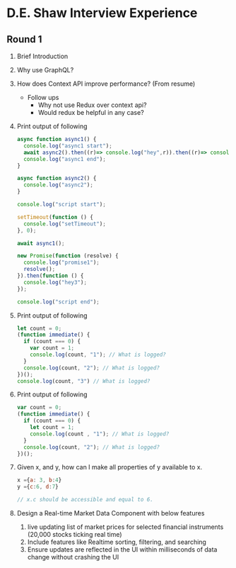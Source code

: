 # D.E. Shaw Interview Experience

## Round 1

1. Brief Introduction
2. Why use GraphQL?
3. How does Context API improve performance? (From resume)
    - Follow ups
        - Why not use Redux over context api?
        - Would redux be helpful in any case?
4. Print output of following
    
    ```jsx
    async function async1() {
      console.log("async1 start");
      await async2().then((r)=> console.log("hey",r)).then((r)=> console.log("hey2",r));
      console.log("async1 end");
    }
    
    async function async2() {
      console.log("async2");
    }
    
    console.log("script start");
    
    setTimeout(function () {
      console.log("setTimeout");
    }, 0);
    
    await async1();
    
    new Promise(function (resolve) {
      console.log("promise1");
      resolve();
    }).then(function () {
      console.log("hey3");
    });
    
    console.log("script end");
    ```
    
5. Print output of following
    
    ```jsx
    let count = 0;
    (function immediate() {
      if (count === 0) {
        var count = 1;
        console.log(count, "1"); // What is logged?
      }
      console.log(count, "2"); // What is logged?
    })();
    console.log(count, "3") // What is logged?
    ```
    
6. Print output of following
    
    ```jsx
    var count = 0;
    (function immediate() {
      if (count === 0) {
        let count = 1;
        console.log(count , "1"); // What is logged?
      }
      console.log(count, "2"); // What is logged?
    })();
    ```
    
7. Given x, and y, how can I make all properties of y available to x.
    
    ```jsx
    x ={a: 3, b:4}
    y ={c:6, d:7}
    
    // x.c should be accessible and equal to 6.
    ```
    
8. Design a Real-time Market Data Component with below features
    1. live updating list of market prices for selected financial instruments (20,000 stocks ticking real time)
    2. Include features like Realtime sorting, filtering, and searching 
    3. Ensure updates are reflected in the UI within milliseconds of data change without crashing the UI